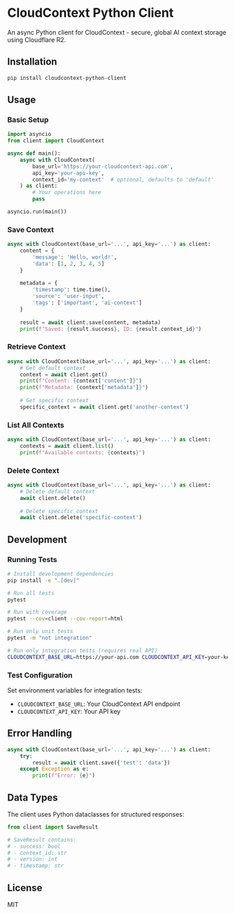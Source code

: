 # CloudContext Python Client

An async Python client for CloudContext - secure, global AI context storage using Cloudflare R2.

## Installation

```bash
pip install cloudcontext-python-client
```

## Usage

### Basic Setup

```python
import asyncio
from client import CloudContext

async def main():
    async with CloudContext(
        base_url='https://your-cloudcontext-api.com',
        api_key='your-api-key',
        context_id='my-context'  # optional, defaults to 'default'
    ) as client:
        # Your operations here
        pass

asyncio.run(main())
```

### Save Context

```python
async with CloudContext(base_url='...', api_key='...') as client:
    content = {
        'message': 'Hello, world!',
        'data': [1, 2, 3, 4, 5]
    }
    
    metadata = {
        'timestamp': time.time(),
        'source': 'user-input',
        'tags': ['important', 'ai-context']
    }
    
    result = await client.save(content, metadata)
    print(f"Saved: {result.success}, ID: {result.context_id}")
```

### Retrieve Context

```python
async with CloudContext(base_url='...', api_key='...') as client:
    # Get default context
    context = await client.get()
    print(f"Content: {context['content']}")
    print(f"Metadata: {context['metadata']}")
    
    # Get specific context
    specific_context = await client.get('another-context')
```

### List All Contexts

```python
async with CloudContext(base_url='...', api_key='...') as client:
    contexts = await client.list()
    print(f"Available contexts: {contexts}")
```

### Delete Context

```python
async with CloudContext(base_url='...', api_key='...') as client:
    # Delete default context
    await client.delete()
    
    # Delete specific context
    await client.delete('specific-context')
```

## Development

### Running Tests

```bash
# Install development dependencies
pip install -e ".[dev]"

# Run all tests
pytest

# Run with coverage
pytest --cov=client --cov-report=html

# Run only unit tests
pytest -m "not integration"

# Run only integration tests (requires real API)
CLOUDCONTEXT_BASE_URL=https://your-api.com CLOUDCONTEXT_API_KEY=your-key pytest -m integration
```

### Test Configuration

Set environment variables for integration tests:
- `CLOUDCONTEXT_BASE_URL`: Your CloudContext API endpoint
- `CLOUDCONTEXT_API_KEY`: Your API key

## Error Handling

```python
async with CloudContext(base_url='...', api_key='...') as client:
    try:
        result = await client.save({'test': 'data'})
    except Exception as e:
        print(f"Error: {e}")
```

## Data Types

The client uses Python dataclasses for structured responses:

```python
from client import SaveResult

# SaveResult contains:
# - success: bool
# - context_id: str  
# - version: int
# - timestamp: str
```

## License

MIT

